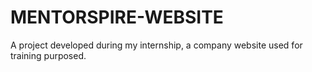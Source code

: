 # MENTORSPIRE-WEBSITE
A project developed during my internship, a company website used for training purposed.
